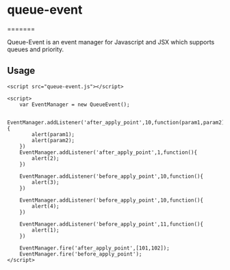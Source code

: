 # queue-event
=======

Queue-Event is an event manager for Javascript and JSX which supports queues and priority.

Usage
-----
```
<script src="queue-event.js"></script>

<script>
	var EventManager = new QueueEvent();

	EventManager.addListener('after_apply_point',10,function(param1,param2){
		alert(param1);
		alert(param2);
	})
	EventManager.addListener('after_apply_point',1,function(){
		alert(2);
	})

	EventManager.addListener('before_apply_point',10,function(){
		alert(3);
	})

	EventManager.addListener('before_apply_point',10,function(){
		alert(4);
	})

	EventManager.addListener('before_apply_point',11,function(){
		alert(1);
	})

	EventManager.fire('after_apply_point',[101,102]);
	EventManager.fire('before_apply_point');
</script>
```

